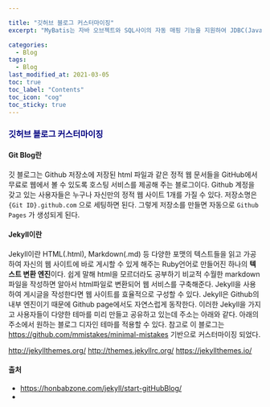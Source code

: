 ```yaml
---

title: "깃허브 블로그 커스터마이징"
excerpt: "MyBatis는 자바 오브젝트와 SQL사이의 자동 매핑 기능을 지원하여 JDBC(Java Database Connectivity : 자바 프로그램이 데이터베이스와 연결되어 데이터를 주고 받을 수 있게 해주는 프로그래밍 인터페이스)를 보다 편하게 사용하기 위해 개발된 ORM(Object relational Mapping)프레임워크이다." 

categories:
  - Blog
tags:
  - Blog
last_modified_at: 2021-03-05 
toc: true
toc_label: "Contents"
toc_icon: "cog"
toc_sticky: true
---
```


<h3 style="color:navy">깃허브 블로그 커스터마이징</h3>



#### Git Blog란

깃 블로그는 Github 저장소에 저장된 html 파일과 같은 정적 웹 문서들을 GitHub에서 무료로 웹에서 볼 수 있도록 호스팅 서비스를 제공해 주는 블로그이다. Github 계정을 갖고 있는 사용자들은 누구나 자신만의 정적 웹 사이트 1개를 가질 수 있다. 저장소명은 `{Git ID}.github.com` 으로 세팅하면 된다. 그렇게 저장소를 만들면 자동으로 `Github Pages` 가 생성되게 된다. 



#### Jekyll이란

Jekyll이란 HTML(.html), Markdown(.md) 등 다양한 포맷의 텍스트들을 읽고 가공하여 자신의 웹 사이트에 바로 게시할 수 있게 해주는 Ruby언어로 만들어진 하나의 **텍스트 변환 엔진**이다. 쉽게 말해 html을 모르더라도 공부하기 비교적 수월한 markdown 파일을 작성하면 알아서 html파일로 변환되어 웹 서비스를 구축해준다. Jekyll을 사용하여 게시글을 작성한다면 웹 사이트를 효율적으로 구성할 수 있다. Jekyll은 Github의 내부 엔진이기 때문에 Github page에서도 자연스럽게 동작한다. 이러한 Jekyll을 가지고 사용자들이 다양한 테마를 미리 만들고 공유하고 있는데 주소는 아래와 같다. 아래의 주소에서 원하는 블로그 디자인 테마를 적용할 수 있다. 참고로 이 블로그는  https://github.com/mmistakes/minimal-mistakes 기반으로 커스터마이징 되었다. 

http://jekyllthemes.org/
http://themes.jekyllrc.org/
https://jekyllthemes.io/





#### 출처

- <https://honbabzone.com/jekyll/start-gitHubBlog/>
- 















